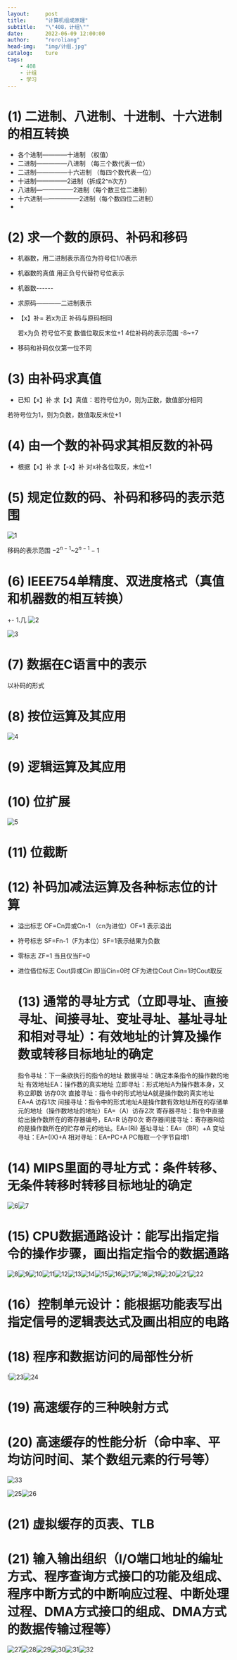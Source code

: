```yaml
---
layout:		post
title:		"计算机组成原理"
subtitle:	"\"408，计组\""
date:		2022-06-09 12:00:00
author:		"roroliang"
head-img:	"img/计组.jpg"
catalog:	ture
tags:
    - 408
    - 计组
    - 学习
---
```




# (1) 二进制、八进制、十进制、十六进制的相互转换

- 各个进制————十进制     （权值）
- 二进制—————八进制      （每三个数代表一位）
- 二进制—————十六进制     （每四个数代表一位）
- 十进制—————2进制（拆成2^n次方）
- 八进制——————2进制（每个数三位二进制）
- 十六进制——————2进制（每个数四位二进制）
- 
# (2) 求一个数的原码、补码和移码 

- 机器数，用二进制表示高位为符号位1/0表示

- 机器数的真值 用正负号代替符号位表示

- 机器数------

- 求原码————二进制表示

- 【x】补=    若x为正  补码与原码相同

   若x为负  符号位不变 数值位取反末位+1
4位补码的表示范围 -8~+7 

- 移码和补码仅仅第一位不同


# (3) 由补码求真值 

- 已知【x】补 求【x】真值：若符号位为0，则为正数，数值部分相同

 若符号位为1，则为负数，数值取反末位+1
# 

# (4) 由一个数的补码求其相反数的补码 

- 根据【x】补 求【-x】补    对x补各位取反，末位+1

# (5) 规定位数的码、补码和移码的表示范围 

![1](/img/c408/1.png)

移码的表示范围 $-2^{n-1}$~$2^{n-1}-1$
# 

# (6) IEEE754单精度、双进度格式（真值和机器数的相互转换） 

+- 1.几
![2](/img/c408/2.png)

![3](/img/c408/3.png)

# (7) 数据在C语言中的表示 

以补码的形式
# 
# 

# (8) 按位运算及其应用 

![4](/img/c408/4.png)

# 

# (9) 逻辑运算及其应用 

# 

# (10) 位扩展 

![5](/img/c408/5.png)

# 

# (11) 位截断 

# 
# 

# (12) 补码加减法运算及各种标志位的计算 

- 溢出标志   OF=Cn异或Cn-1 （cn为进位）OF=1  表示溢出
- 符号标志    SF=Fn-1（F为本位）SF=1表示结果为负数
- 零标志    ZF=1  当且仅当F=0   
- 进位借位标志   Cout异或Cin    即当Cin=0时 CF为进位Cout  Cin=1时Cout取反
  # 

  # (13) 通常的寻址方式（立即寻址、直接寻址、间接寻址、变址寻址、基址寻址和相对寻址）：有效地址的计算及操作数或转移目标地址的确定 

  指令寻址：下一条欲执行的指令的地址
  数据寻址：确定本条指令的操作数的地址
  有效地址EA：操作数的真实地址
  立即寻址：形式地址A为操作数本身，又称立即数      访存0次
  直接寻址：指令中的形式地址A就是操作数的真实地址  EA=A  访存1次
  间接寻址：指令中的形式地址A是操作数有效地址所在的存储单元的地址（操作数地址的地址）EA=（A）访存2次
  寄存器寻址：指令中直接给出操作数所在的寄存器编号，EA=R 访存0次
  寄存器间接寻址：寄存器Ri给的是操作数所在的贮存单元的地址。EA=(Ri)
  基址寻址：EA=（BR）+A
  变址寻址：EA=(IX)+A
  相对寻址：EA=PC+A   PC每取一个字节自增1

# 

# (14) MIPS里面的寻址方式：条件转移、无条件转移时转移目标地址的确定 

![6](/img/c408/6.png)![7](/img/c408/7.png)

# (15) CPU数据通路设计：能写出指定指令的操作步骤，画出指定指令的数据通路 

![8](/img/c408/8.png)![9](/img/c408/9.png)![10](/img/c408/10.png)![11](/img/c408/11.png)![12](/img/c408/12.png)![13](/img/c408/13.png)![14](/img/c408/14.png)![15](/img/c408/15.png)![16](/img/c408/16.png)![17](/img/c408/17.png)![18](/img/c408/18.png)![19](/img/c408/19.png)![20](/img/c408/20.png)![21](/img/c408/21.png)![22](/img/c408/22.png)

# (16）控制单元设计：能根据功能表写出指定信号的逻辑表达式及画出相应的电路

# 

# (18) 程序和数据访问的局部性分析 

!![23](/img/c408/24.png)![24](/img/c408/25.png)

# 

# (19) 高速缓存的三种映射方式

# 
# 

# (20) 高速缓存的性能分析（命中率、平均访问时间、某个数组元素的行号等）

![33](/img/c408/33.png)

![25](/img/c408/27.png)![26](/img/c408/28.png)

# (21) 虚拟缓存的页表、TLB 

# 
# 

# (21) 输入输出组织（I/O端口地址的编址方式、程序查询方式接口的功能及组成、程序中断方式的中断响应过程、中断处理过程、DMA方式接口的组成、DMA方式的数据传输过程等）

![27](/img/c408/27.png)![28](/img/c408/28.png)![29](/img/c408/29.png)![30](/img/c408/30.png)![31](/img/c408/31.png)![32](/img/c408/32.png)
